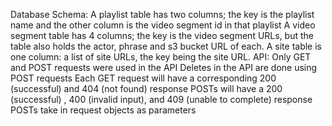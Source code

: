 Database Schema:
A playlist table has two columns; the key is the playlist name and the other column is the video segment id in that playlist
A video segment table has 4 columns; the key is the video segment URLs, but the table also holds the actor, phrase and s3 bucket URL of each.
A site table is one column: a list of site URLs, the key being the site URL.
API:
Only GET and POST requests were used in the API
Deletes in the API are done using POST requests
Each GET request will have a corresponding 200 (successful) and 404 (not found) response
POSTs will have a 200 (successful) , 400 (invalid input), and 409 (unable to complete) response
POSTs take in request objects as parameters
